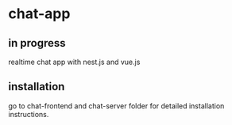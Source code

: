 # chat-app

## in progress

realtime chat app with nest.js and vue.js

## installation

go to chat-frontend and chat-server folder for detailed installation instructions.

